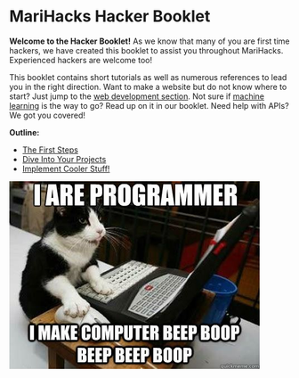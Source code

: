 # MariHacks Hacker Booklet

**Welcome to the Hacker Booklet!** As we know that many of you are first time hackers, we have created this booklet to assist you throughout MariHacks. Experienced hackers are welcome too!

This booklet contains short tutorials as well as numerous references to lead you in the right direction. Want to make a website but do not know where to start? Just jump to the [web development section](section_2_dive_into_your_projects/get_started_with_web_development.md). Not sure if [machine learning](section_3_implement_cooler_stuff/implement_projects_with_machine_learning.md) is the way to go? Read up on it in our booklet. Need help with APIs? We got you covered!

**Outline:**

* [The First Steps](section_1_the_first_steps/)
* [Dive Into Your Projects](section_2_dive_into_your_projects/)
* [Implement Cooler Stuff!](section_3_implement_cooler_stuff/)

![](.gitbook/assets/programming-meme.jpg)


